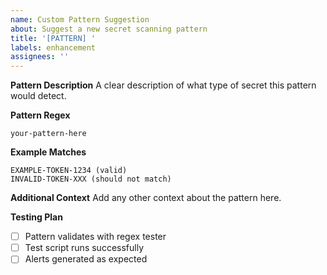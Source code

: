 ```yaml
---
name: Custom Pattern Suggestion
about: Suggest a new secret scanning pattern
title: '[PATTERN] '
labels: enhancement
assignees: ''
---
```


**Pattern Description**
A clear description of what type of secret this pattern would detect.

**Pattern Regex**
```regex
your-pattern-here
```

**Example Matches**
```
EXAMPLE-TOKEN-1234 (valid)
INVALID-TOKEN-XXX (should not match)
```

**Additional Context**
Add any other context about the pattern here.

**Testing Plan**
- [ ] Pattern validates with regex tester
- [ ] Test script runs successfully
- [ ] Alerts generated as expected 